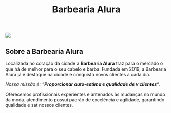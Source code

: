 <!DOCTYPE html>
<html lang="pt-br">
<head>
<meta charset="UTF-8">
<title>Barbearia Alura</title>
<link rel="stylesheet" href="style.css"
</head>
<body>
<header>
<h1 class="titulo-principal">Barbearia Alura</h1>
</header>
<img id="banner" src="banner.jpg">
<div class="principal">
<h2 class="titulo-centralizado">Sobre a Barbearia Alura</h2>
<p>Localizada no coração da cidade a <strong>Barbearia Alura</strong> traz para o mercado o que há de melhor para o seu cabelo e barba. Fundada em 2019, a Barbearia Alura já é destaque na cidade e conquista novos clientes a cada dia.</p>
<p id="missao"><em>Nossa missão é: <strong>"Proporcionar auto-estima e qualidade de v clientes"</strong>.</em></p>
<p>Oferecemos profissionais experientes e antenados às mudanças no mundo da moda. atendimento possui padrão de excelência e agilidade, garantindo qualidade e sat nossos clientes.</p>
